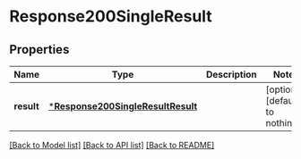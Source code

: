 # Response200SingleResult


## Properties
Name | Type | Description | Notes
------------ | ------------- | ------------- | -------------
**result** | [***Response200SingleResultResult**](Response200SingleResultResult.md) |  | [optional] [default to nothing]


[[Back to Model list]](../README.md#models) [[Back to API list]](../README.md#api-endpoints) [[Back to README]](../README.md)


